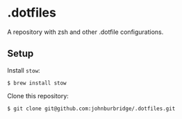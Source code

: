 # .dotfiles

A repository with zsh and other .dotfile configurations.

## Setup

Install `stow`:
```
$ brew install stow
```

Clone this repository:
```
$ git clone git@github.com:johnburbridge/.dotfiles.git
```

